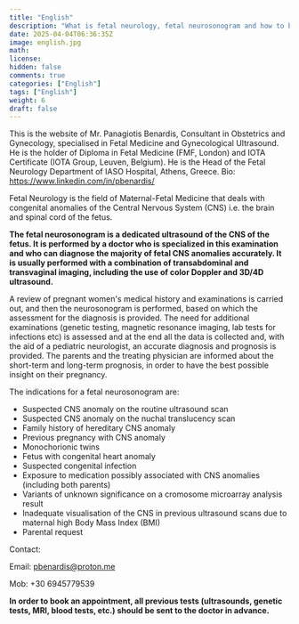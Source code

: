 ```yaml
---
title: "English"
description: "What is fetal neurology, fetal neurosonogram and how to book an appointment"
date: 2025-04-04T06:36:35Z
image: english.jpg
math: 
license: 
hidden: false
comments: true
categories: ["English"]
tags: ["English"]
weight: 6    
draft: false
---
```


This is the website of Mr. Panagiotis Benardis, Consultant in Obstetrics and Gynecology, specialised in Fetal Medicine and Gynecological Ultrasound.
He is the holder of Diploma in Fetal Medicine (FMF, London) and IOTA Certificate (IOTA Group, Leuven, Belgium). 
He is the Head of the Fetal Neurology Department of IASO Hospital, Athens, Greece. 
Bio: https://www.linkedin.com/in/pbenardis/

Fetal Neurology is the field of Maternal-Fetal Medicine that deals with congenital anomalies of the Central Nervous System (CNS) i.e. the brain and spinal cord of the fetus.

**The fetal neurosonogram is a dedicated ultrasound of the CNS of the fetus. It is performed by a doctor who is specialized in this examination and who can diagnose the majority of fetal CNS anomalies accurately. It is usually performed with a combination of transabdominal and transvaginal imaging, including the use of color Doppler and 3D/4D ultrasound.** 

A review of pregnant women's medical history and examinations is carried out, and then the neurosonogram is performed, based on which the assessment for the diagnosis is provided. The need for additional examinations (genetic testing, magnetic resonance imaging, lab tests for infections etc) is assessed and at the end all the data is collected and, with the aid of a pediatric neurologist, an accurate diagnosis and prognosis is provided. The parents and the treating physician are informed about the short-term and long-term prognosis, in order to have the best possible insight on their pregnancy.

The indications for a fetal neurosonogram are:

- Suspected CNS anomaly on the routine ultrasound scan
- Suspected CNS anomaly on the nuchal translucency scan
- Family history of hereditary CNS anomaly
- Previous pregnancy with CNS anomaly
- Monochorionic twins
- Fetus with congenital heart anomaly
- Suspected congenital infection
- Exposure to medication possibly associated with CNS anomalies (including both parents)
- Variants of unknown significance on a cromosome microarray analysis result
- Inadequate visualisation of the CNS in previous ultrasound scans due to maternal high Body Mass Index (BMI)
- Parental request

Contact:

Email: pbenardis@proton.me

Mob: +30 6945779539

**In order to book an appointment, all previous tests (ultrasounds, genetic tests, MRI, blood tests, etc.) should be sent to the doctor in advance.**

